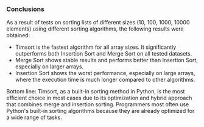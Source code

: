 ### Conclusions

As a result of tests on sorting lists of different sizes (10, 100, 1000, 10000 elements) using different sorting algorithms, the following results were obtained:

- Timsort is the fastest algorithm for all array sizes. It significantly outperforms both Insertion Sort and Merge Sort on all tested datasets.
- Merge Sort shows stable results and performs better than Insertion Sort, especially on larger arrays.
- Insertion Sort shows the worst performance, especially on large arrays, where the execution time is much longer compared to other algorithms.



Bottom line:
Timsort, as a built-in sorting method in Python, is the most efficient choice in most cases due to its optimization and hybrid approach that combines merge and insertion sorting. Programmers most often use Python's built-in sorting algorithms because they are already optimized for a wide range of tasks.
